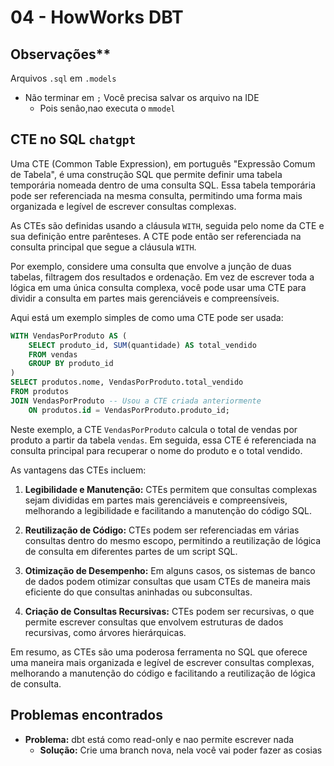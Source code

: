 # 04 - HowWorks DBT

## Observações**

Arquivos `.sql` em `.models`

+ Não terminar em `;`
Você precisa salvar os arquivo na IDE
  + Pois senâo,nao executa o  `mmodel`

## CTE no SQL `chatgpt`

Uma CTE (Common Table Expression), em português "Expressão Comum de Tabela", é uma construção SQL que permite definir uma tabela temporária nomeada dentro de uma consulta SQL. Essa tabela temporária pode ser referenciada na mesma consulta, permitindo uma forma mais organizada e legível de escrever consultas complexas.

As CTEs são definidas usando a cláusula `WITH`, seguida pelo nome da CTE e sua definição entre parênteses. A CTE pode então ser referenciada na consulta principal que segue a cláusula `WITH`.

Por exemplo, considere uma consulta que envolve a junção de duas tabelas, filtragem dos resultados e ordenação. Em vez de escrever toda a lógica em uma única consulta complexa, você pode usar uma CTE para dividir a consulta em partes mais gerenciáveis e compreensíveis.

Aqui está um exemplo simples de como uma CTE pode ser usada:

```sql
WITH VendasPorProduto AS (
    SELECT produto_id, SUM(quantidade) AS total_vendido
    FROM vendas
    GROUP BY produto_id
)
SELECT produtos.nome, VendasPorProduto.total_vendido
FROM produtos
JOIN VendasPorProduto -- Usou a CTE criada anteriormente
    ON produtos.id = VendasPorProduto.produto_id;
```

Neste exemplo, a CTE `VendasPorProduto` calcula o total de vendas por produto a partir da tabela `vendas`. Em seguida, essa CTE é referenciada na consulta principal para recuperar o nome do produto e o total vendido.

As vantagens das CTEs incluem:

1. **Legibilidade e Manutenção:** CTEs permitem que consultas complexas sejam divididas em partes mais gerenciáveis e compreensíveis, melhorando a legibilidade e facilitando a manutenção do código SQL.

2. **Reutilização de Código:** CTEs podem ser referenciadas em várias consultas dentro do mesmo escopo, permitindo a reutilização de lógica de consulta em diferentes partes de um script SQL.

3. **Otimização de Desempenho:** Em alguns casos, os sistemas de banco de dados podem otimizar consultas que usam CTEs de maneira mais eficiente do que consultas aninhadas ou subconsultas.

4. **Criação de Consultas Recursivas:** CTEs podem ser recursivas, o que permite escrever consultas que envolvem estruturas de dados recursivas, como árvores hierárquicas.

Em resumo, as CTEs são uma poderosa ferramenta no SQL que oferece uma maneira mais organizada e legível de escrever consultas complexas, melhorando a manutenção do código e facilitando a reutilização de lógica de consulta.

## Problemas encontrados

+ **Problema:** dbt está como read-only e nao permite escrever nada  
  + **Solução:** Crie uma branch nova, nela você vai poder fazer as cosias
